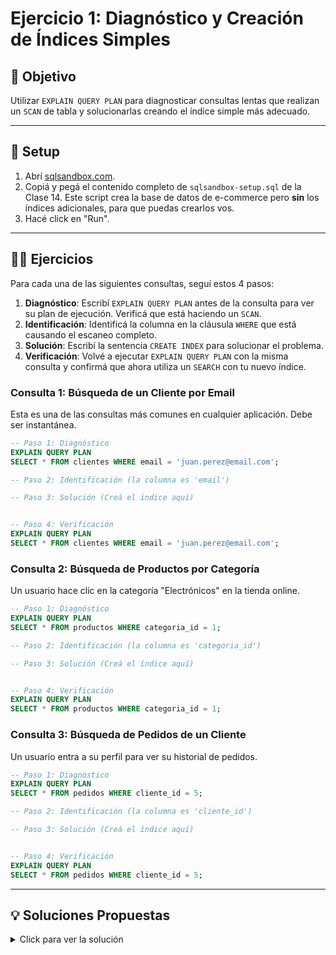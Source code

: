 # Ejercicio 1: Diagnóstico y Creación de Índices Simples

## 🎯 Objetivo

Utilizar `EXPLAIN QUERY PLAN` para diagnosticar consultas lentas que realizan un `SCAN` de tabla y solucionarlas creando el índice simple más adecuado.

---

## 🚀 Setup

1.  Abrí [sqlsandbox.com](https://sqlsandbox.com).
2.  Copiá y pegá el contenido completo de `sqlsandbox-setup.sql` de la Clase 14. Este script crea la base de datos de e-commerce pero **sin** los índices adicionales, para que puedas crearlos vos.
3.  Hacé click en "Run".

---

## 🏋️‍♀️ Ejercicios

Para cada una de las siguientes consultas, seguí estos 4 pasos:

1.  **Diagnóstico**: Escribí `EXPLAIN QUERY PLAN` antes de la consulta para ver su plan de ejecución. Verificá que está haciendo un `SCAN`.
2.  **Identificación**: Identificá la columna en la cláusula `WHERE` que está causando el escaneo completo.
3.  **Solución**: Escribí la sentencia `CREATE INDEX` para solucionar el problema.
4.  **Verificación**: Volvé a ejecutar `EXPLAIN QUERY PLAN` con la misma consulta y confirmá que ahora utiliza un `SEARCH` con tu nuevo índice.

### Consulta 1: Búsqueda de un Cliente por Email

Esta es una de las consultas más comunes en cualquier aplicación. Debe ser instantánea.

```sql
-- Paso 1: Diagnóstico
EXPLAIN QUERY PLAN
SELECT * FROM clientes WHERE email = 'juan.perez@email.com';

-- Paso 2: Identificación (la columna es 'email')

-- Paso 3: Solución (Creá el índice aquí)


-- Paso 4: Verificación
EXPLAIN QUERY PLAN
SELECT * FROM clientes WHERE email = 'juan.perez@email.com';
```

### Consulta 2: Búsqueda de Productos por Categoría

Un usuario hace clic en la categoría "Electrónicos" en la tienda online.

```sql
-- Paso 1: Diagnóstico
EXPLAIN QUERY PLAN
SELECT * FROM productos WHERE categoria_id = 1;

-- Paso 2: Identificación (la columna es 'categoria_id')

-- Paso 3: Solución (Creá el índice aquí)


-- Paso 4: Verificación
EXPLAIN QUERY PLAN
SELECT * FROM productos WHERE categoria_id = 1;
```

### Consulta 3: Búsqueda de Pedidos de un Cliente

Un usuario entra a su perfil para ver su historial de pedidos.

```sql
-- Paso 1: Diagnóstico
EXPLAIN QUERY PLAN
SELECT * FROM pedidos WHERE cliente_id = 5;

-- Paso 2: Identificación (la columna es 'cliente_id')

-- Paso 3: Solución (Creá el índice aquí)


-- Paso 4: Verificación
EXPLAIN QUERY PLAN
SELECT * FROM pedidos WHERE cliente_id = 5;
```

---

## 💡 Soluciones Propuestas

<details>
<summary>Click para ver la solución</summary>

```sql
-- --- Consulta 1: Solución ---
CREATE INDEX idx_clientes_email ON clientes(email);


-- --- Consulta 2: Solución ---
CREATE INDEX idx_productos_categoria_id ON productos(categoria_id);


-- --- Consulta 3: Solución ---
CREATE INDEX idx_pedidos_cliente_id ON pedidos(cliente_id);

```

**Resultados esperados en la verificación:**

Después de crear cada índice, el `EXPLAIN QUERY PLAN` debería cambiar de `SCAN TABLE ...` a algo como `SEARCH TABLE ... USING INDEX ...`.

</details>
